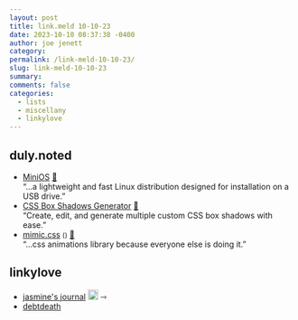 ```yaml
---
layout: post
title: link.meld 10-10-23
date: 2023-10-10 08:37:38 -0400
author: joe jenett
category: 
permalink: /link-meld-10-10-23/
slug: link-meld-10-10-23
summary: 
comments: false
categories:
  - lists
  - miscellany
  - linkylove
---
```

<h2>duly.noted</h2>
<ul class="links">
	<li><a title="MiniOS - Fast. Simple. Reliable." href="https://minios.dev/en/">MiniOS</a> <a href="https://pinboard.in/u:zero1infinity">📌</a><br>“...a lightweight and fast Linux distribution designed for installation on a USB drive.”</li>
	<li><a title="CSS Box Shadows Generator" href="https://boxshadows.xyz/">CSS Box Shadows Generator</a> <a href="https://pinboard.in/u:stephanieleary">📌</a><br>“Create, edit, and generate multiple custom CSS box shadows with ease.”</li>
	<li><a title="mimic.css" href="https://erictreacy.github.io/mimic.css/">mimic.css</a> <small>(<a href="https://github.com/erictreacy/mimic.css"></a>)</small> <a href="https://pinboard.in/u:luciano77">📌</a><br>“...css animations library because everyone else is doing it.”</li>
</ul>
<h2>linkylove</h2>
<ul class="linkylove">
	<li><a title="jasmine's journal" href="https://jasm1nii.xyz/">jasmine's journal</a> <a class="normaltext" title="source" href="https://indieseek.xyz/links/"><img src="https://iwebthings.joejenett.com/images/left-arrow.png" alt="" width="18"></a> <span title="led to site shown below">⇾</span></li>
	<li><a title="cc" href="https://debtdeath.neocities.org/">debtdeath</a></li>
</ul>
<a href="https://brid.gy/publish/mastodon"></a>